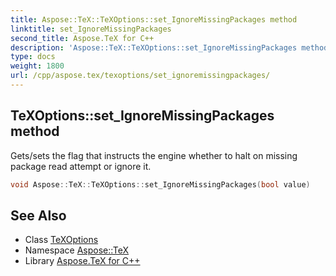 ```yaml
---
title: Aspose::TeX::TeXOptions::set_IgnoreMissingPackages method
linktitle: set_IgnoreMissingPackages
second_title: Aspose.TeX for C++
description: 'Aspose::TeX::TeXOptions::set_IgnoreMissingPackages method. Gets/sets the flag that instructs the engine whether to halt on missing package read attempt or ignore it in C++.'
type: docs
weight: 1800
url: /cpp/aspose.tex/texoptions/set_ignoremissingpackages/
---
```

## TeXOptions::set_IgnoreMissingPackages method


Gets/sets the flag that instructs the engine whether to halt on missing package read attempt or ignore it.

```cpp
void Aspose::TeX::TeXOptions::set_IgnoreMissingPackages(bool value)
```

## See Also

* Class [TeXOptions](../)
* Namespace [Aspose::TeX](../../)
* Library [Aspose.TeX for C++](../../../)
